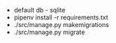 

* default db - sqlite 
* pipenv install -r requirements.txt
* ./src/manage.py makemigrations
* ./src/manage.py migrate
